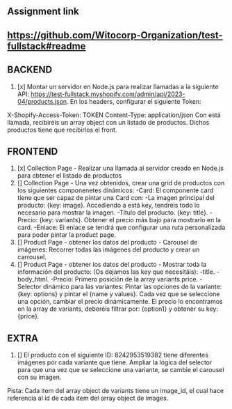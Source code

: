
## Assignment link
## https://github.com/Witocorp-Organization/test-fullstack#readme

## BACKEND

1. [x] Montar un servidor en Node.js para realizar llamadas a la siguiente API: https://test-fullstack.myshopify.com/admin/api/2023-04/products.json. En los headers, configurar el siguiente Token:

X-Shopify-Access-Token: TOKEN
Content-Type: application/json
Con está llamada, recibiréis un array object con un listado de productos. Dichos productos tiene que recibirlos el front.

## FRONTEND

1. [x] Collection Page - Realizar una llamada al servidor creado en Node.js para obtener el listado de productos
2. [] Collection Page - Una vez obtenidos, crear una grid de productos con los siguientes componenetes dinámicos:
-Card: El componente card tiene que ser capaz de pintar una Card con:
-La imagen principal del producto: {key: image}. Accediendo a está key, tendréis todo lo necesario para mostrar la imagen.
-Título del producto. {key: title}.
-Precio: {key: variants}. Obtener el precio más bajo para mostrarlo en la card.
-Enlace: El enlace se tendrá que configurar una ruta personalizada para poder pintar la product page.
3. [] Product Page - obtener los datos del producto - Carousel de imágenes: Recorrer todas las imágenes del producto y crear un carrousel.
4. [] Product Page - obtener los datos del producto - Mostrar toda la información del producto: (Os dejamos las key que necesitáis):
-title.
-body_html.
-Precio: Primero posición de la array variants.price.
-Selector dinámico para las variantes: Pintar las opciones de la variante: {key: options} y pintar el {name y values}. Cada vez que se seleccione una opción, cambiar el precio dinámicamente. El precio lo encontramos en la array de variants, deberéis filtrar por: {option1} y obtener su key: {price}.

## EXTRA

1. [] El producto con el siguiente ID: 8242953519382 tiene diferentes imágenes por cada variante que tiene. Ampliar la lógica del selector para que una vez que se seleccione una variante, se cambie el carousel con su imagen.

Pista: Cada item del array object de variants tiene un image_id, el cual hace referencia al id de cada item del array object de images.

